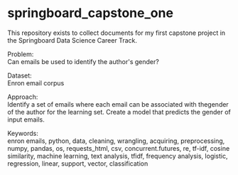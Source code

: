 # springboard_capstone_one
  This repository exists to collect documents for my first capstone project in the Springboard Data Science Career Track. 

  Problem:    
  Can emails be used to identify the author's gender?

  Dataset:    
  Enron email corpus

  Approach:    
  Identify a set of emails where each email can be associated with the ​gender of the author for the learning set. Create a model that predicts the gender of input emails. 

  Keywords:    
  enron emails, python, data, cleaning, wrangling, acquiring, preprocessing, numpy, pandas, os, requests_html, csv, concurrent.futures, re, tf-idf, cosine similarity, machine learning, text analysis, tfidf, frequency analysis, logistic, regression, linear, support, vector, classification
